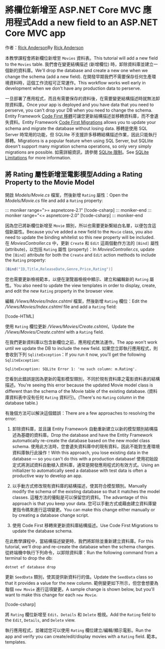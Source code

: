 <!-- This include not used by windows version -->
# <a name="add-a-new-field-to-an-aspnet-core-mvc-app"></a><span data-ttu-id="cdac5-101">將欄位新增至 ASP.NET Core MVC 應用程式</span><span class="sxs-lookup"><span data-stu-id="cdac5-101">Add a new field to an ASP.NET Core MVC app</span></span>

<span data-ttu-id="cdac5-102">作者：[Rick Anderson](https://twitter.com/RickAndMSFT)</span><span class="sxs-lookup"><span data-stu-id="cdac5-102">By [Rick Anderson](https://twitter.com/RickAndMSFT)</span></span>

<span data-ttu-id="cdac5-103">本教學課程會將新欄位新增至 `Movies` 資料表。</span><span class="sxs-lookup"><span data-stu-id="cdac5-103">This tutorial will add a new field to the `Movies` table.</span></span> <span data-ttu-id="cdac5-104">我們會在變更結構描述 (新增欄位) 時，卸除資料庫並建立一個新的資料庫。</span><span class="sxs-lookup"><span data-stu-id="cdac5-104">We'll drop the database and create a new one when we change the schema (add a new field).</span></span> <span data-ttu-id="cdac5-105">在開發早期我們不需要保存任何生產環境資料時，這個工作流程可正常運作。</span><span class="sxs-lookup"><span data-stu-id="cdac5-105">This workflow works well early in development when we don't have any production data to perserve.</span></span>

<span data-ttu-id="cdac5-106">一旦部署了應用程式，而且有需要保存的資料後，在需要變更結構描述時就無法卸除資料庫。</span><span class="sxs-lookup"><span data-stu-id="cdac5-106">Once your app is deployed and you have data that you need to perserve, you can't drop your DB when you need to change the schema.</span></span> <span data-ttu-id="cdac5-107">Entity Framework [Code First 移轉](/ef/core/get-started/aspnetcore/new-db)可讓您更新結構描述並移轉資料庫，而不會遺失資料。</span><span class="sxs-lookup"><span data-stu-id="cdac5-107">Entity Framework [Code First Migrations](/ef/core/get-started/aspnetcore/new-db) allows you to update your schema and migrate the database without losing data.</span></span> <span data-ttu-id="cdac5-108">移轉是使用 SQL Server 時常用的功能，但 SQLlite 不支援許多移轉結構描述作業，因此只能執行移轉。</span><span class="sxs-lookup"><span data-stu-id="cdac5-108">Migrations is a popular feature when using SQL Server, but SQLlite doesn't support many migration schema operations, so only very simply migrations are possible.</span></span> <span data-ttu-id="cdac5-109">如需詳細資訊，請參閱 [SQLite 限制](/ef/core/providers/sqlite/limitations)。</span><span class="sxs-lookup"><span data-stu-id="cdac5-109">See [SQLite Limitations](/ef/core/providers/sqlite/limitations) for more information.</span></span>

## <a name="adding-a-rating-property-to-the-movie-model"></a><span data-ttu-id="cdac5-110">將 Rating 屬性新增至電影模型</span><span class="sxs-lookup"><span data-stu-id="cdac5-110">Adding a Rating Property to the Movie Model</span></span>

<span data-ttu-id="cdac5-111">開啟 *Models/Movie.cs* 檔案，然後新增 `Rating` 屬性：</span><span class="sxs-lookup"><span data-stu-id="cdac5-111">Open the *Models/Movie.cs* file and add a `Rating` property:</span></span>

::: moniker range=">= aspnetcore-2.1"
[!code-csharp[](~/tutorials/first-mvc-app/start-mvc/sample/MvcMovie21/Models/MovieDateRating.cs?highlight=12&name=snippet)]
::: moniker-end
::: moniker range="<= aspnetcore-2.0"
[!code-csharp[](~/tutorials/first-mvc-app/start-mvc/sample/MvcMovie/Models/MovieDateRating.cs?highlight=11&range=7-18)]
::: moniker-end

<span data-ttu-id="cdac5-112">因為您已將新欄位新增至 `Movie` 類別，所以也需要更新繫結白名單，以便包含這個新屬性。</span><span class="sxs-lookup"><span data-stu-id="cdac5-112">Because you've added a new field to the `Movie` class, you also need to update the binding whitelist so this new property will be included.</span></span> <span data-ttu-id="cdac5-113">在 *MoviesController.cs* 中，更新 `Create` 和 `Edit` 這兩個動作方法的 `[Bind]` 屬性 (attribute)，以包括 `Rating` 屬性 (property)：</span><span class="sxs-lookup"><span data-stu-id="cdac5-113">In *MoviesController.cs*, update the `[Bind]` attribute for both the `Create` and `Edit` action methods to include the `Rating` property:</span></span>

```csharp
[Bind("ID,Title,ReleaseDate,Genre,Price,Rating")]
   ```

<span data-ttu-id="cdac5-114">您也需要更新檢視範本，以便在瀏覽器檢視中顯示、建立和編輯新的 `Rating` 屬性。</span><span class="sxs-lookup"><span data-stu-id="cdac5-114">You also need to update the view templates in order to display, create, and edit the new `Rating` property in the browser view.</span></span>

<span data-ttu-id="cdac5-115">編輯 */Views/Movies/Index.cshtml* 檔案，然後新增 `Rating` 欄位：</span><span class="sxs-lookup"><span data-stu-id="cdac5-115">Edit the */Views/Movies/Index.cshtml* file and add a `Rating` field:</span></span>

[!code-HTML[](~/tutorials/first-mvc-app/start-mvc/sample/MvcMovie/Views/Movies/IndexGenreRating.cshtml?highlight=17,39&range=24-64)]

<span data-ttu-id="cdac5-116">使用 `Rating` 欄位更新 */Views/Movies/Create.cshtml*。</span><span class="sxs-lookup"><span data-stu-id="cdac5-116">Update the */Views/Movies/Create.cshtml* with a `Rating` field.</span></span>

<span data-ttu-id="cdac5-117">在我們更新資料庫以包含新欄位之前，應用程式無法運作。</span><span class="sxs-lookup"><span data-stu-id="cdac5-117">The app won't work until we update the DB to include the new field.</span></span> <span data-ttu-id="cdac5-118">如果您立即執行應用程式，則會收到下列 `SqliteException`：</span><span class="sxs-lookup"><span data-stu-id="cdac5-118">If you run it now, you'll get the following `SqliteException`:</span></span>

```
SqliteException: SQLite Error 1: 'no such column: m.Rating'.
```

<span data-ttu-id="cdac5-119">您看到此錯誤是因為更新的電影模型類別，不同於現有資料庫之電影資料表的結構描述。</span><span class="sxs-lookup"><span data-stu-id="cdac5-119">You're seeing this error because the updated Movie model class is different than the schema of the Movie table of the existing database.</span></span> <span data-ttu-id="cdac5-120">(資料庫資料表中沒有任何 `Rating` 資料行)。</span><span class="sxs-lookup"><span data-stu-id="cdac5-120">(There's no `Rating` column in the database table.)</span></span>

<span data-ttu-id="cdac5-121">有幾個方法可以解決這個錯誤：</span><span class="sxs-lookup"><span data-stu-id="cdac5-121">There are a few approaches to resolving the error:</span></span>

1. <span data-ttu-id="cdac5-122">卸除資料庫，並且讓 Entity Framework 自動重新建立以新的模型類別結構描述為基礎的資料庫。</span><span class="sxs-lookup"><span data-stu-id="cdac5-122">Drop the database and have the Entity Framework automatically re-create the database based on the new model class schema.</span></span> <span data-ttu-id="cdac5-123">使用此方法時，您會遺失資料庫中的現有資料，因此不能對生產環境資料庫執行此操作！</span><span class="sxs-lookup"><span data-stu-id="cdac5-123">With this approach, you lose existing data in the database — so you can't do this with a production database!</span></span> <span data-ttu-id="cdac5-124">使用初始設定式將測試資料自動植入資料庫，通常是開發應用程式的有效方式。</span><span class="sxs-lookup"><span data-stu-id="cdac5-124">Using an initializer to automatically seed a database with test data is often a productive way to develop an app.</span></span>

2. <span data-ttu-id="cdac5-125">以手動方式修改現有資料庫的結構描述，使其符合模型類別。</span><span class="sxs-lookup"><span data-stu-id="cdac5-125">Manually modify the schema of the existing database so that it matches the model classes.</span></span> <span data-ttu-id="cdac5-126">這種方法的優點是可以保留您的資料。</span><span class="sxs-lookup"><span data-stu-id="cdac5-126">The advantage of this approach is that you keep your data.</span></span> <span data-ttu-id="cdac5-127">您可以手動方式或藉由建立資料庫變更指令碼來進行這項變更。</span><span class="sxs-lookup"><span data-stu-id="cdac5-127">You can make this change either manually or by creating a database change script.</span></span>

3. <span data-ttu-id="cdac5-128">使用 Code First 移轉來更新資料庫結構描述。</span><span class="sxs-lookup"><span data-stu-id="cdac5-128">Use Code First Migrations to update the database schema.</span></span>

<span data-ttu-id="cdac5-129">在此教學課程中，當結構描述變更時，我們將卸除並重新建立資料庫。</span><span class="sxs-lookup"><span data-stu-id="cdac5-129">For this tutorial, we'll drop and re-create the database when the schema changes.</span></span> <span data-ttu-id="cdac5-130">從終端機中執行下列命令，以卸除資料庫：</span><span class="sxs-lookup"><span data-stu-id="cdac5-130">Run the following command from a terminal to drop the db:</span></span>

`dotnet ef database drop`

<span data-ttu-id="cdac5-131">更新 `SeedData` 類別，使其提供新資料行的值。</span><span class="sxs-lookup"><span data-stu-id="cdac5-131">Update the `SeedData` class so that it provides a value for the new column.</span></span> <span data-ttu-id="cdac5-132">範例變更如下所示，但您會想要為每個 `new Movie` 進行這項變更。</span><span class="sxs-lookup"><span data-stu-id="cdac5-132">A sample change is shown below, but you'll want to make this change for each `new Movie`.</span></span>

[!code-csharp[](~/tutorials/first-mvc-app/start-mvc/sample/MvcMovie/Models/SeedDataRating.cs?name=snippet1&highlight=6)]

<span data-ttu-id="cdac5-133">將 `Rating` 欄位新增至 `Edit`、`Details` 和 `Delete` 檢視。</span><span class="sxs-lookup"><span data-stu-id="cdac5-133">Add the `Rating` field to the `Edit`, `Details`, and `Delete` view.</span></span>

<span data-ttu-id="cdac5-134">執行應用程式，並確認您可以使用 `Rating` 欄位建立/編輯/顯示電影。</span><span class="sxs-lookup"><span data-stu-id="cdac5-134">Run the app and verify you can create/edit/display movies with a `Rating` field.</span></span> <span data-ttu-id="cdac5-135">範本。</span><span class="sxs-lookup"><span data-stu-id="cdac5-135">templates.</span></span>
